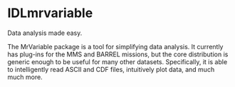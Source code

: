 # IDLmrvariable
Data analysis made easy.

The MrVariable package is a tool for simplifying data analysis. It currently has plug-ins for the MMS and BARREL missions, but the core distribution is generic enough to be useful for many other datasets. Specifically, it is able to intelligently read ASCII and CDF files, intuitively plot data, and much much more.
